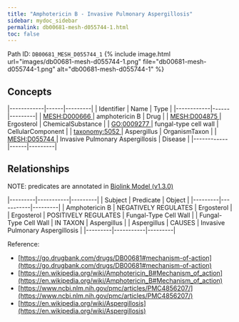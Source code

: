 ```yaml
---
title: "Amphotericin B - Invasive Pulmonary Aspergillosis"
sidebar: mydoc_sidebar
permalink: db00681-mesh-d055744-1.html
toc: false 
---
```



Path ID: `DB00681_MESH_D055744_1`
{% include image.html url="images/db00681-mesh-d055744-1.png" file="db00681-mesh-d055744-1.png" alt="db00681-mesh-d055744-1" %}

## Concepts

|------------|------|---------|
| Identifier | Name | Type    |
|------------|------|---------|
| <a href="https://identifiers.org/MESH:D000666">MESH:D000666 </a> | amphotericin B | Drug |
| <a href="https://identifiers.org/MESH:D004875">MESH:D004875 </a> | Ergosterol | ChemicalSubstance |
| <a href="https://identifiers.org/GO:0009277">GO:0009277 </a> | fungal-type cell wall | CellularComponent |
| <a href="https://identifiers.org/taxonomy:5052">taxonomy:5052 </a> | Aspergillus | OrganismTaxon |
| <a href="https://identifiers.org/MESH:D055744">MESH:D055744 </a> | Invasive Pulmonary Aspergillosis | Disease |
|------------|------|---------|

## Relationships


NOTE: predicates are annotated in <a href="https://github.com/biolink/biolink-model/releases/tag/v1.3.0">Biolink Model (v1.3.0)</a>

|---------|-----------|---------|
| Subject | Predicate | Object  |
|---------|-----------|---------|
| Amphotericin B | NEGATIVELY REGULATES | Ergosterol |
| Ergosterol | POSITIVELY REGULATES | Fungal-Type Cell Wall |
| Fungal-Type Cell Wall | IN TAXON | Aspergillus |
| Aspergillus | CAUSES | Invasive Pulmonary Aspergillosis |
|---------|-----------|---------|

Reference: 
  - [https://go.drugbank.com/drugs/DB00681#mechanism-of-action](https://go.drugbank.com/drugs/DB00681#mechanism-of-action)
  - [https://en.wikipedia.org/wiki/Amphotericin_B#Mechanism_of_action](https://en.wikipedia.org/wiki/Amphotericin_B#Mechanism_of_action)
  - [https://www.ncbi.nlm.nih.gov/pmc/articles/PMC4856207/](https://www.ncbi.nlm.nih.gov/pmc/articles/PMC4856207/)
  - [https://en.wikipedia.org/wiki/Aspergillosis](https://en.wikipedia.org/wiki/Aspergillosis)
